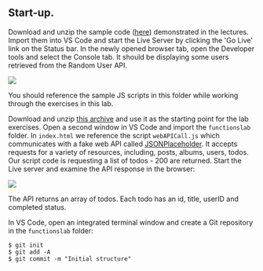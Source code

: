## Start-up.

Download and unzip the sample code ([here][source]) demonstrated in the lectures. Import them into VS Code and start the Live Server by clicking the 'Go Live' link on the Status bar. In the newly opened browser tab, open the Developer tools and select the Console tab. It should be displaying some users retrieved from the Random User API.

![][users]

You should reference the sample JS scripts in this folder while working through the exercises in this lab.

Download and unzip [this archive][start] and use it as the starting point for the lab exercises. Open a second window in VS Code and import the `functionslab` folder. In `index.html` we reference the script `webAPICall.js` which communicates with a fake web API called [JSONPlaceholder][fake]. It accepts requests for a variety of resources, including, posts, albums, users, todos. Our script code is requesting a list of todos - 200 are returned. Start the Live server and examine the API response in the browser:

![][todos]

The API returns an array of todos. Each todo has an id, title, userID and completed status.

In VS Code, open an integrated terminal window and create a Git repository in the `functionslab` folder:
~~~
$ git init
$ git add -A
$ git commit -m "Initial structure"
~~~

[source]: ./archives/functions.zip
[todos]: ./img/todos.png
[fake]: https://jsonplaceholder.typicode.com/
[start]: ./archives/start.zip
[users]: ./img/users.png